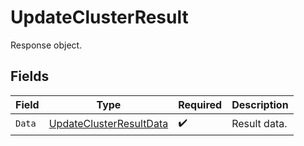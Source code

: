 # UpdateClusterResult

Response object.


## Fields

| Field                                                                     | Type                                                                      | Required                                                                  | Description                                                               |
| ------------------------------------------------------------------------- | ------------------------------------------------------------------------- | ------------------------------------------------------------------------- | ------------------------------------------------------------------------- |
| `Data`                                                                    | [UpdateClusterResultData](../../models/shared/updateclusterresultdata.md) | :heavy_check_mark:                                                        | Result data.                                                              |